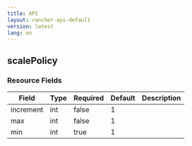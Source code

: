 ```yaml
---
title: API
layout: rancher-api-default
version: latest
lang: en
---
```


## scalePolicy





### Resource Fields

Field | Type | Required | Default | Description
---|---|---|---|---
increment | int | false | 1 | 
max | int | false | 1 | 
min | int | true | 1 | 

